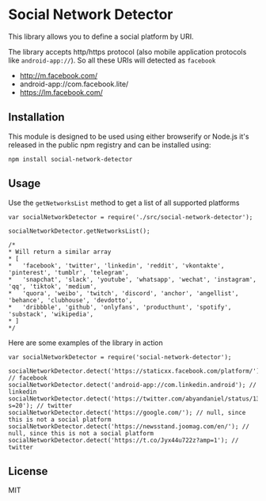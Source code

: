 # Social Network Detector

This library allows you to define a social platform by URI.

The library accepts http/https protocol (also mobile application protocols like `android-app://`). So all these URIs will detected as `facebook`
- http://m.facebook.com/
- android-app://com.facebook.lite/
- https://lm.facebook.com/


## Installation
This module is designed to be used using either browserify or Node.js it's released in the public npm registry and can be installed using:
```
npm install social-network-detector
```


## Usage
Use the `getNetworksList` method to get a list of all supported platforms
```
var socialNetworkDetector = require('./src/social-network-detector');

socialNetworkDetector.getNetworksList();

/* 
* Will return a similar array
* [ 
*   'facebook', 'twitter', 'linkedin', 'reddit', 'vkontakte', 'pinterest', 'tumblr', 'telegram', 
*   'snapchat', 'slack', 'youtube', 'whatsapp', 'wechat', 'instagram', 'qq', 'tiktok', 'medium', 
*   'quora', 'weibo', 'twitch', 'discord', 'anchor', 'angellist', 'behance', 'clubhouse', 'devdotto',
*   'dribbble', 'github', 'onlyfans', 'producthunt', 'spotify', 'substack', 'wikipedia', 
* ]
*/
```
Here are some examples of the library in action
```
var socialNetworkDetector = require('social-network-detector');

socialNetworkDetector.detect('https://staticxx.facebook.com/platform/'); // facebook
socialNetworkDetector.detect('android-app://com.linkedin.android'); // linkedin
socialNetworkDetector.detect('https://twitter.com/abyandaniel/status/1371762841066348544?s=20'); // twitter
socialNetworkDetector.detect('https://google.com/'); // null, since this is not a social platform
socialNetworkDetector.detect('https://newsstand.joomag.com/en/'); // null, since this is not a social platform
socialNetworkDetector.detect('https://t.co/Jyx44u722z?amp=1'); // twitter
```

## License

MIT

